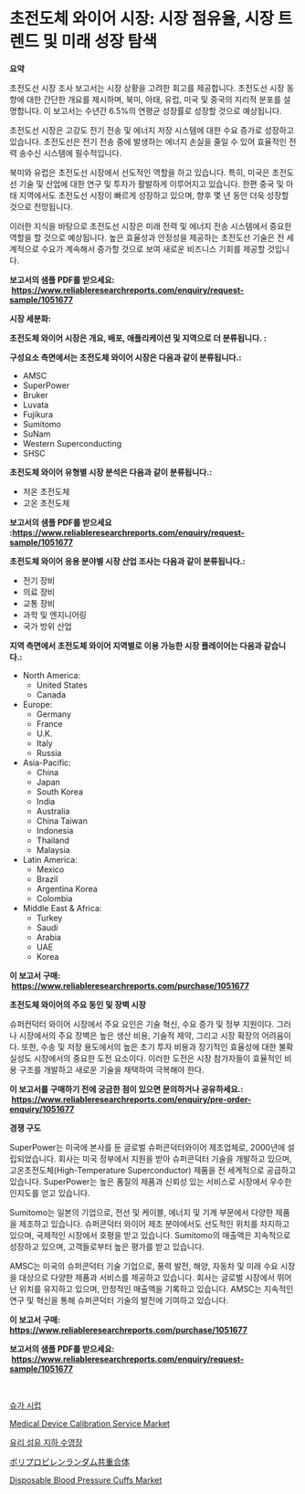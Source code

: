 <p><h1>초전도체 와이어 시장: 시장 점유율, 시장 트렌드 및 미래 성장 탐색</h1></p><p><strong>요약</strong></p>
<p><p>초전도선 시장 조사 보고서는 시장 상황을 고려한 회고를 제공합니다. 초전도선 시장 동향에 대한 간단한 개요를 제시하며, 북미, 아태, 유럽, 미국 및 중국의 지리적 분포를 설명합니다. 이 보고서는 수년간 6.5%의 연평균 성장률로 성장할 것으로 예상됩니다.</p><p>초전도선 시장은 고강도 전기 전송 및 에너지 저장 시스템에 대한 수요 증가로 성장하고 있습니다. 초전도선은 전기 전송 중에 발생하는 에너지 손실을 줄일 수 있어 효율적인 전력 송수신 시스템에 필수적입니다.</p><p>북미와 유럽은 초전도선 시장에서 선도적인 역할을 하고 있습니다. 특히, 미국은 초전도선 기술 및 산업에 대한 연구 및 투자가 활발하게 이루어지고 있습니다. 한편 중국 및 아태 지역에서도 초전도선 시장이 빠르게 성장하고 있으며, 향후 몇 년 동안 더욱 성장할 것으로 전망됩니다.</p><p>이러한 지식을 바탕으로 초전도선 시장은 미래 전력 및 에너지 전송 시스템에서 중요한 역할을 할 것으로 예상됩니다. 높은 효율성과 안정성을 제공하는 초전도선 기술은 전 세계적으로 수요가 계속해서 증가할 것으로 보여 새로운 비즈니스 기회를 제공할 것입니다.</p></p>
<p><strong>보고서의 샘플 PDF를 받으세요: &nbsp;<a href="https://www.reliableresearchreports.com/enquiry/request-sample/1051677">https://www.reliableresearchreports.com/enquiry/request-sample/1051677</a></strong></p>
<p><strong>시장 세분화:</strong></p>
<p><strong> 초전도체 와이어 시장은 개요, 배포, 애플리케이션 및 지역으로 더 분류됩니다. :</strong></p>
<p><strong>구성요소 측면에서는 초전도체 와이어 시장은 다음과 같이 분류됩니다.:</strong></p>
<p><ul><li>AMSC</li><li>SuperPower</li><li>Bruker</li><li>Luvata</li><li>Fujikura</li><li>Sumitomo</li><li>SuNam</li><li>Western Superconducting</li><li>SHSC</li></ul></p>
<p><strong> 초전도체 와이어 유형별 시장 분석은 다음과 같이 분류됩니다.:</strong></p>
<p><ul><li>저온 초전도체</li><li>고온 초전도체</li></ul></p>
<p><strong>보고서의 샘플 PDF를 받으세요 :<a href="https://www.reliableresearchreports.com/enquiry/request-sample/1051677">https://www.reliableresearchreports.com/enquiry/request-sample/1051677</a></strong></p>
<p><strong> 초전도체 와이어 응용 분야별 시장 산업 조사는 다음과 같이 분류됩니다.:</strong></p>
<p><ul><li>전기 장비</li><li>의료 장비</li><li>교통 장비</li><li>과학 및 엔지니어링</li><li>국가 방위 산업</li></ul></p>
<p><strong>지역 측면에서 초전도체 와이어 지역별로 이용 가능한 시장 플레이어는 다음과 같습니다.:</strong></p>
<p><ul>
    <li>
        North America:
        <ul>
            <li>United States</li>
            <li>Canada</li>
        </ul>
    </li>
    <li>
        Europe:
        <ul>
            <li>Germany</li>
            <li>France</li>
            <li>U.K.</li>
            <li>Italy</li>
            <li>Russia</li>
        </ul>
    </li>
    <li>
        Asia-Pacific:
        <ul>
            <li>China</li>
            <li>Japan</li>
            <li>South Korea</li>
            <li>India</li>
            <li>Australia</li>
            <li>China Taiwan</li>
            <li>Indonesia</li>
            <li>Thailand</li>
            <li>Malaysia</li>
        </ul>
    </li>
    <li>
        Latin America:
        <ul>
            <li>Mexico</li>
            <li>Brazil</li>
            <li>Argentina Korea</li>
            <li>Colombia</li>
        </ul>
    </li>
    <li>
        Middle East & Africa:
        <ul>
            <li>Turkey</li>
            <li>Saudi</li>
            <li>Arabia</li>
            <li>UAE</li>
            <li>Korea</li>
        </ul>
    </li>
    </ul></p>
<p><strong>이 보고서 구매: &nbsp;<a href="https://www.reliableresearchreports.com/purchase/1051677">https://www.reliableresearchreports.com/purchase/1051677</a></strong></p>
<p><strong>초전도체 와이어의 주요 동인 및 장벽 시장</strong></p>
<p><p>슈퍼컨덕터 와이어 시장에서 주요 요인은 기술 혁신, 수요 증가 및 정부 지원이다. 그러나 시장에서의 주요 장벽은 높은 생산 비용, 기술적 제약, 그리고 시장 확장의 어려움이다. 또한, 수송 및 저장 용도에서의 높은 초기 투자 비용과 장기적인 효율성에 대한 불확실성도 시장에서의 중요한 도전 요소이다. 이러한 도전은 시장 참가자들이 효율적인 비용 구조를 개발하고 새로운 기술을 채택하여 극복해야 한다.</p></p>
<p><strong>이 보고서를 구매하기 전에 궁금한 점이 있으면 문의하거나 공유하세요.: &nbsp;<a href="https://www.reliableresearchreports.com/enquiry/pre-order-enquiry/1051677">https://www.reliableresearchreports.com/enquiry/pre-order-enquiry/1051677</a></strong></p>
<p><strong>경쟁 구도</strong></p>
<p><p>SuperPower는 미국에 본사를 둔 글로벌 슈퍼콘덕터와이어 제조업체로, 2000년에 설립되었습니다. 회사는 미국 정부에서 지원을 받아 슈퍼콘덕터 기술을 개발하고 있으며, 고온초전도체(High-Temperature Superconductor) 제품을 전 세계적으로 공급하고 있습니다. SuperPower는 높은 품질의 제품과 신뢰성 있는 서비스로 시장에서 우수한 인지도를 얻고 있습니다.</p><p>Sumitomo는 일본의 기업으로, 전선 및 케이블, 에너지 및 기계 부문에서 다양한 제품을 제조하고 있습니다. 슈퍼콘덕터 와이어 제조 분야에서도 선도적인 위치를 차지하고 있으며, 국제적인 시장에서 호평을 받고 있습니다. Sumitomo의 매출액은 지속적으로 성장하고 있으며, 고객들로부터 높은 평가를 받고 있습니다.</p><p>AMSC는 미국의 슈퍼콘덕터 기술 기업으로, 풍력 발전, 해양, 자동차 및 미래 수요 시장을 대상으로 다양한 제품과 서비스를 제공하고 있습니다. 회사는 글로벌 시장에서 뛰어난 위치를 유지하고 있으며, 안정적인 매출액을 기록하고 있습니다. AMSC는 지속적인 연구 및 혁신을 통해 슈퍼콘덕터 기술의 발전에 기여하고 있습니다.</p></p>
<p><strong>이 보고서 구매: &nbsp; <a href="https://www.reliableresearchreports.com/purchase/1051677">https://www.reliableresearchreports.com/purchase/1051677</a></strong></p>
<p><strong>보고서의 샘플 PDF를 받으세요: &nbsp;<a href="https://www.reliableresearchreports.com/enquiry/request-sample/1051677">https://www.reliableresearchreports.com/enquiry/request-sample/1051677</a></strong><strong></strong></p>
<p>&nbsp;</p>
<p><p><a href="https://github.com/lkwggful07722/Market-Research-Report-List-1/blob/main/7620570192533.md">슈가 시럽</a></p><p><a href="https://issuu.com/reportprime-2/docs/medical-device-calibration-service-market-size-203">Medical Device Calibration Service Market</a></p><p><a href="https://medium.com/@greggibson7876/%EC%9C%A0%EB%A6%AC%EC%84%AC%EC%9C%A0-%EC%88%98%EC%98%81%EC%9E%A5-%EC%8B%9C%EC%9E%A5-%EC%A7%80%ED%91%9C-%ED%95%B4%EB%8F%85-%EC%8B%9C%EC%9E%A5-%EC%A0%90%EC%9C%A0%EC%9C%A8-%ED%8A%B8%EB%A0%8C%EB%93%9C-%EB%B0%8F-%EC%84%B1%EC%9E%A5-%EC%96%91%EC%83%81-c9ad06b74ad7">유리 섬유 지하 수영장</a></p><p><a href="https://github.com/ycmtqqhvk3273/Market-Research-Report-List-1/blob/main/6289682192808.md">ポリプロピレンランダム共重合体</a></p><p><a href="https://github.com/irfadac/Market-Research-Report-List-2/blob/main/disposable-blood-pressure-cuffs-market.md">Disposable Blood Pressure Cuffs Market</a></p></p>